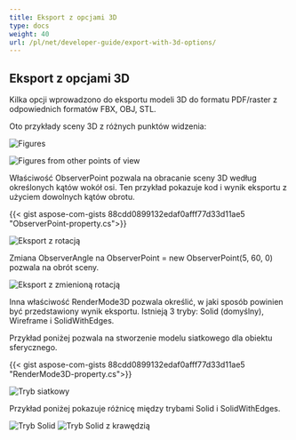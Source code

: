 ```yaml
---
title: Eksport z opcjami 3D
type: docs
weight: 40
url: /pl/net/developer-guide/export-with-3d-options/
---
```


## **Eksport z opcjami 3D**

Kilka opcji wprowadzono do eksportu modeli 3D do formatu PDF/raster z odpowiednich formatów FBX, OBJ, STL.

Oto przykłady sceny 3D z różnych punktów widzenia:

![Figures](/cad/_assets/guide/3d/fig1.png)

![Figures from other points of view](/cad/_assets/guide/3d/fig2.png)

Właściwość ObserverPoint pozwala na obracanie sceny 3D według określonych kątów wokół osi. Ten przykład pokazuje kod i wynik eksportu z użyciem dowolnych kątów obrotu.

{{< gist aspose-com-gists 88cdd0899132edaf0afff77d33d11ae5 "ObserverPoint-property.cs">}}

![Eksport z rotacją](/cad/_assets/guide/3d/fig3.png)

Zmiana ObserverAngle na ObserverPoint = new ObserverPoint(5, 60, 0) pozwala na obrót sceny.

![Eksport z zmienioną rotacją](/cad/_assets/guide/3d/fig4.png)

Inna właściwość RenderMode3D pozwala określić, w jaki sposób powinien być przedstawiony wynik eksportu. Istnieją 3 tryby: Solid (domyślny), Wireframe i SolidWithEdges.

Przykład poniżej pozwala na stworzenie modelu siatkowego dla obiektu sferycznego.

{{< gist aspose-com-gists 88cdd0899132edaf0afff77d33d11ae5 "RenderMode3D-property.cs">}}

![Tryb siatkowy](/cad/_assets/guide/3d/fig5.png)

Przykład poniżej pokazuje różnicę między trybami Solid i SolidWithEdges.

![Tryb Solid](/cad/_assets/guide/3d/fig6.png)
![Tryb Solid z krawędzią](/cad/_assets/guide/3d/fig7.png)
